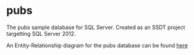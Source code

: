 # pubs

The pubs sample database for SQL Server. Created as an SSDT project targetting SQL Server 2012.

An Entity-Relationship diagram for the pubs database can be found [here](https://devjef.wordpress.com/tag/pubs/)
